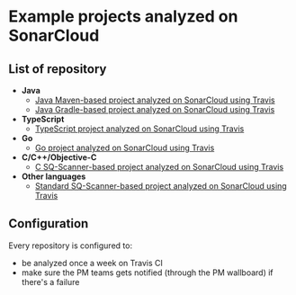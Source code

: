# Example projects analyzed on SonarCloud

## List of repository

* **Java**
  * [Java Maven-based project analyzed on SonarCloud using Travis](https://github.com/SonarSource/sq-com_example_java-maven-travis)
  * [Java Gradle-based project analyzed on SonarCloud using Travis](https://github.com/SonarSource/sq-com_example_java-gradle-travis)
* **TypeScript**
  * [TypeScript project analyzed on SonarCloud using Travis](https://github.com/SonarSource/sonarcloud_example_typescript-sqscanner-travis)
* **Go**
  * [Go project analyzed on SonarCloud using Travis](https://github.com/SonarSource/sonarcloud_example_go-sqscanner-travis)
* **C/C++/Objective-C**
  * [C SQ-Scanner-based project analyzed on SonarCloud using Travis](https://github.com/SonarSource/sq-com_example_c-sqscanner-travis)
* **Other languages**
  * [Standard SQ-Scanner-based project analyzed on SonarCloud using Travis](https://github.com/SonarSource/sq-com_example_standard-sqscanner-travis)

## Configuration

Every repository is configured to:
* be analyzed once a week on Travis CI
* make sure the PM teams gets notified (through the PM wallboard) if there's a failure
